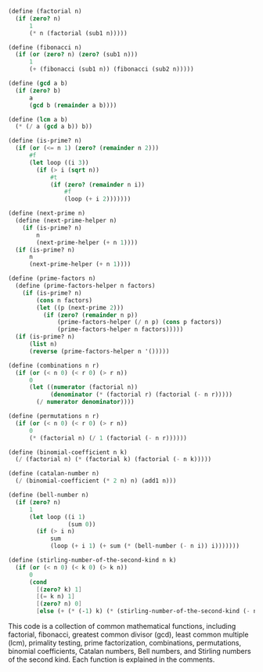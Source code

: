 ```scheme
(define (factorial n)
  (if (zero? n)
      1
      (* n (factorial (sub1 n)))))

(define (fibonacci n)
  (if (or (zero? n) (zero? (sub1 n)))
      1
      (+ (fibonacci (sub1 n)) (fibonacci (sub2 n)))))

(define (gcd a b)
  (if (zero? b)
      a
      (gcd b (remainder a b))))

(define (lcm a b)
  (* (/ a (gcd a b)) b))

(define (is-prime? n)
  (if (or (<= n 1) (zero? (remainder n 2)))
      #f
      (let loop ((i 3))
        (if (> i (sqrt n))
            #t
            (if (zero? (remainder n i))
                #f
                (loop (+ i 2)))))))

(define (next-prime n)
  (define (next-prime-helper n)
    (if (is-prime? n)
        n
        (next-prime-helper (+ n 1))))
  (if (is-prime? n)
      n
      (next-prime-helper (+ n 1))))

(define (prime-factors n)
  (define (prime-factors-helper n factors)
    (if (is-prime? n)
        (cons n factors)
        (let ((p (next-prime 2)))
          (if (zero? (remainder n p))
              (prime-factors-helper (/ n p) (cons p factors))
              (prime-factors-helper n factors)))))
  (if (is-prime? n)
      (list n)
      (reverse (prime-factors-helper n '()))))

(define (combinations n r)
  (if (or (< n 0) (< r 0) (> r n))
      0
      (let ((numerator (factorial n))
            (denominator (* (factorial r) (factorial (- n r)))))
        (/ numerator denominator))))

(define (permutations n r)
  (if (or (< n 0) (< r 0) (> r n))
      0
      (* (factorial n) (/ 1 (factorial (- n r))))))

(define (binomial-coefficient n k)
  (/ (factorial n) (* (factorial k) (factorial (- n k)))))

(define (catalan-number n)
  (/ (binomial-coefficient (* 2 n) n) (add1 n)))

(define (bell-number n)
  (if (zero? n)
      1
      (let loop ((i 1)
                 (sum 0))
        (if (> i n)
            sum
            (loop (+ i 1) (+ sum (* (bell-number (- n i)) i)))))))

(define (stirling-number-of-the-second-kind n k)
  (if (or (< n 0) (< k 0) (> k n))
      0
      (cond
        [(zero? k) 1]
        [(= k n) 1]
        [(zero? n) 0]
        [else (+ (* (-1) k) (* (stirling-number-of-the-second-kind (- n 1) k) n)))])))
```

This code is a collection of common mathematical functions, including factorial, fibonacci, greatest common divisor (gcd), least common multiple (lcm), primality testing, prime factorization, combinations, permutations, binomial coefficients, Catalan numbers, Bell numbers, and Stirling numbers of the second kind. Each function is explained in the comments.